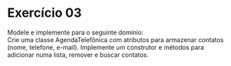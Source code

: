 # Exercício 03

Modele e implemente para o seguinte domínio:<br>
Crie uma classe AgendaTelefônica com atributos para armazenar contatos (nome, telefone, e-mail).
Implemente um construtor e métodos para adicionar numa lista, remover e buscar contatos.
